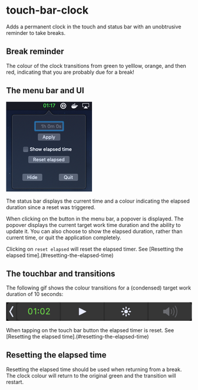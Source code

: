 [ui]: https://github.com/craig-feldman/touch-bar-clock/blob/master/touch-bar-clock/touch-bar-ui.png "App UI"
[gif]: https://github.com/craig-feldman/touch-bar-clock/blob/master/touch-bar-clock/touch-bar-clock-gif.gif "Touch bar transitions"

# touch-bar-clock
Adds a permanent clock in the touch and status bar with an unobtrusive reminder to take breaks.

## Break reminder
The colour of the clock transitions from green to yelllow, orange, and then red, indicating that you are probably due for a break!

## The menu bar and UI
![alt text][ui]

The status bar displays the current time and a colour indicating the elapsed duration since a reset was triggered.

When clicking on the button in the menu bar, a popover is displayed. The popover displays the current target work time duration and the ability to update it. You can also choose to show the elapsed duration, rather than current time, or quit the application completely.

Clicking on `reset elapsed` will reset the elapsed timer. See [Resetting the elapsed time].(#resetting-the-elapsed-time)

## The touchbar and transitions

The following gif shows the colour transitions for a (condensed) target work duration of 10 seconds:

![alt text][gif]

When tapping on the touch bar button the elapsed timer is reset. See [Resetting the elapsed time].(#resetting-the-elapsed-time)

## Resetting the elapsed time

Resetting the elapsed time should be used when returning from a break. The clock colour will return to the original green and the transition will restart.
